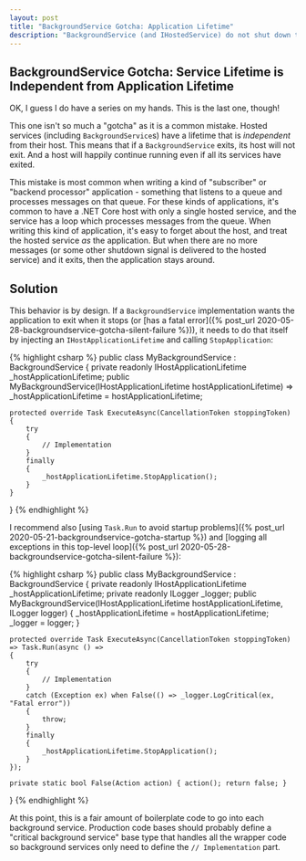 ```yaml
---
layout: post
title: "BackgroundService Gotcha: Application Lifetime"
description: "BackgroundService (and IHostedService) do not shut down the application when they complete."
---
```


## BackgroundService Gotcha: Service Lifetime is Independent from Application Lifetime

OK, I guess I do have a series on my hands. This is the last one, though!

This one isn't so much a "gotcha" as it is a common mistake. Hosted services (including `BackgroundService`s) have a lifetime that is *independent* from their host. This means that if a `BackgroundService` exits, its host will not exit. And a host will happily continue running even if all its services have exited.

This mistake is most common when writing a kind of "subscriber" or "backend processor" application - something that listens to a queue and processes messages on that queue. For these kinds of applications, it's common to have a .NET Core host with only a single hosted service, and the service has a loop which processes messages from the queue. When writing this kind of application, it's easy to forget about the host, and treat the hosted service *as* the application. But when there are no more messages (or some other shutdown signal is delivered to the hosted service) and it exits, then the application stays around.

## Solution

This behavior is by design. If a `BackgroundService` implementation wants the application to exit when it stops (or [has a fatal error]({% post_url 2020-05-28-backgroundservice-gotcha-silent-failure %})), it needs to do that itself by injecting an `IHostApplicationLifetime` and calling `StopApplication`:

{% highlight csharp %}
public class MyBackgroundService : BackgroundService
{
    private readonly IHostApplicationLifetime _hostApplicationLifetime;
    public MyBackgroundService(IHostApplicationLifetime hostApplicationLifetime) =>
        _hostApplicationLifetime = hostApplicationLifetime;

    protected override Task ExecuteAsync(CancellationToken stoppingToken)
    {
        try
        {
            // Implementation
        }
        finally
        {
            _hostApplicationLifetime.StopApplication();
        }
    }
}
{% endhighlight %}

I recommend also [using `Task.Run` to avoid startup problems]({% post_url 2020-05-21-backgroundservice-gotcha-startup %}) and [logging all exceptions in this top-level loop]({% post_url 2020-05-28-backgroundservice-gotcha-silent-failure %}):

{% highlight csharp %}
public class MyBackgroundService : BackgroundService
{
    private readonly IHostApplicationLifetime _hostApplicationLifetime;
    private readonly ILogger<MyBackgroundService> _logger;
    public MyBackgroundService(IHostApplicationLifetime hostApplicationLifetime, ILogger<MyBackgroundService> logger)
    {
        _hostApplicationLifetime = hostApplicationLifetime;
        _logger = logger;
    }

    protected override Task ExecuteAsync(CancellationToken stoppingToken) => Task.Run(async () =>
    {
        try
        {
            // Implementation
        }
        catch (Exception ex) when False(() => _logger.LogCritical(ex, "Fatal error"))
        {
            throw;
        }
        finally
        {
            _hostApplicationLifetime.StopApplication();
        }
    });

    private static bool False(Action action) { action(); return false; }
}
{% endhighlight %}

At this point, this is a fair amount of boilerplate code to go into each background service. Production code bases should probably define a "critical background service" base type that handles all the wrapper code so background services only need to define the `// Implementation` part.